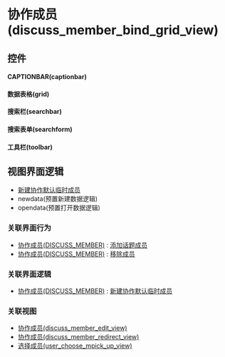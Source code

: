 # 协作成员(discuss_member_bind_grid_view)  <!-- {docsify-ignore-all} -->



## 控件
#### CAPTIONBAR(captionbar)
#### 数据表格(grid)
#### 搜索栏(searchbar)
#### 搜索表单(searchform)
#### 工具栏(toolbar)

## 视图界面逻辑
  * [新建协作默认临时成员](module/Team/discuss_member/uilogic/create_default_temp_members)
  * newdata(预置新建数据逻辑)
  * opendata(预置打开数据逻辑)


### 关联界面行为
  * [协作成员(DISCUSS_MEMBER)](module/Team/discuss_member) : [添加话题成员](module/Team/discuss_member#界面行为)
  * [协作成员(DISCUSS_MEMBER)](module/Team/discuss_member) : [移除成员](module/Team/discuss_member#界面行为)

### 关联界面逻辑
  * [协作成员(DISCUSS_MEMBER)](module/Team/discuss_member) : [新建协作默认临时成员](module/Team/discuss_member/uilogic/create_default_temp_members)

### 关联视图
  * [协作成员(discuss_member_edit_view)](app/view/discuss_member_edit_view)
  * [协作成员(discuss_member_redirect_view)](app/view/discuss_member_redirect_view)
  * [选择成员(user_choose_mpick_up_view)](app/view/user_choose_mpick_up_view)

<script>
 const { createApp } = Vue
  createApp({
    data() {
      return {

      }
    }
  }).use(ElementPlus).mount('#app')
</script>